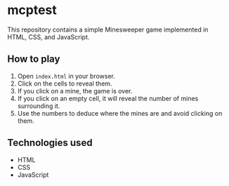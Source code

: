 # mcptest

This repository contains a simple Minesweeper game implemented in HTML, CSS, and JavaScript.

## How to play

1.  Open `index.html` in your browser.
2.  Click on the cells to reveal them.
3.  If you click on a mine, the game is over.
4.  If you click on an empty cell, it will reveal the number of mines surrounding it.
5.  Use the numbers to deduce where the mines are and avoid clicking on them.

## Technologies used

*   HTML
*   CSS
*   JavaScript